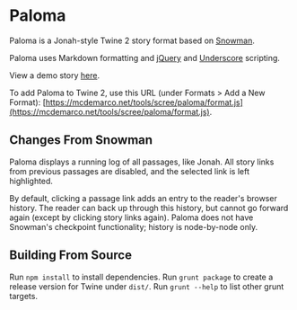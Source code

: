 # Paloma

Paloma is a Jonah-style Twine 2 story format based on [Snowman](https://bitbucket.org/klembot/snowman-2/).

Paloma uses Markdown formatting and [jQuery](http://jquery.com) and [Underscore](http://underscorejs.org/) scripting.

View a demo story [here](http://mcdemarco.net/tools/scree/test-paloma.html).

To add Paloma to Twine 2, use this URL (under Formats > Add a New Format): [https://mcdemarco.net/tools/scree/paloma/format.js](https://mcdemarco.net/tools/scree/paloma/format.js).

## Changes From Snowman

Paloma displays a running log of all passages, like Jonah.  All story links from previous passages are disabled, and the selected link is left highlighted.

By default, clicking a passage link adds an entry to the reader's browser history.  The reader can back up through this history, but cannot go forward again (except by clicking story links again).  Paloma does not have Snowman's checkpoint functionality; history is node-by-node only.

## Building From Source

Run `npm install` to install dependencies.  Run `grunt package` to create a release version for Twine under `dist/`.  Run `grunt --help` to list other grunt targets.

